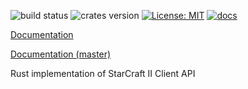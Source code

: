 ![build status](https://travis-ci.org/awestlake87/sc2-rs.svg?branch=master)
![crates version](https://img.shields.io/crates/v/sc2.svg)
[![License: MIT](https://img.shields.io/badge/License-MIT-yellow.svg)](https://opensource.org/licenses/MIT)
[![docs](https://img.shields.io/badge/docs-passing-blue.svg)](https://docs.rs/sc2)

[Documentation](https://docs.rs/sc2)

[Documentation (master)](https://awestlake87.github.io/sc2-rs/sc2-rs)

Rust implementation of StarCraft II Client API
